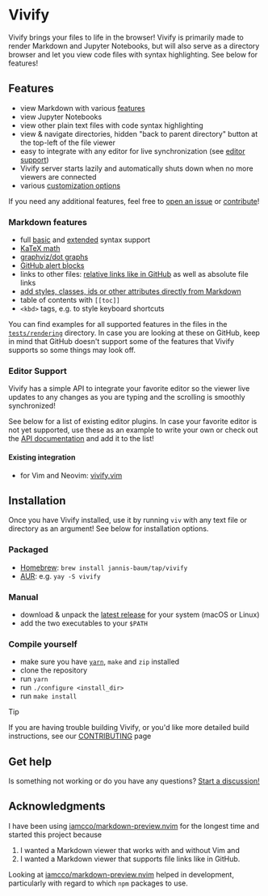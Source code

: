 # Vivify

Vivify brings your files to life in the browser! Vivify is primarily made to
render Markdown and Jupyter Notebooks, but will also serve as a directory
browser and let you view code files with syntax highlighting. See below for
features!

## Features

- view Markdown with various [features](#markdown-features)
- view Jupyter Notebooks
- view other plain text files with code syntax highlighting
- view & navigate directories, hidden "back to parent directory" button at the
  top-left of the file viewer
- easy to integrate with any editor for live synchronization (see [editor
  support](#editor-support))
- Vivify server starts lazily and automatically shuts down when no more viewers
  are connected
- various [customization options](docs/customization.md)
  
If you need any additional features, feel free to [open an
issue](https://github.com/jannis-baum/vivify/issues/new/choose) or
[contribute](CONTRIBUTING.md)!

### Markdown features

- full [basic](https://www.markdownguide.org/basic-syntax/) and
  [extended](https://www.markdownguide.org/extended-syntax/) syntax support
- [KaTeX math](https://katex.org)
- [graphviz/dot graphs](https://graphviz.org/doc/info/lang.html)
- [GitHub alert
  blocks](https://docs.github.com/en/get-started/writing-on-github/getting-started-with-writing-and-formatting-on-github/basic-writing-and-formatting-syntax#alerts)
- links to other files: [relative links like in
  GitHub](https://docs.github.com/en/get-started/writing-on-github/getting-started-with-writing-and-formatting-on-github/basic-writing-and-formatting-syntax#relative-links)
  as well as absolute file links
- [add styles, classes, ids or other attributes directly from
  Markdown](https://github.com/arve0/markdown-it-attrs?tab=readme-ov-file#examples)
- table of contents with `[[toc]]`
- `<kbd>` tags, e.g. to style keyboard shortcuts

You can find examples for all supported features in the files in the
[`tests/rendering`](tests/rendering) directory. In case you are looking at these
on GitHub, keep in mind that GitHub doesn't support some of the features that
Vivify supports so some things may look off.

### Editor Support

Vivify has a simple API to integrate your favorite editor so the viewer live
updates to any changes as you are typing and the scrolling is smoothly
synchronized!

See below for a list of existing editor plugins. In case your favorite editor is
not yet supported, use these as an example to write your own or check out the
[API documentation](docs/api.md) and add it to the list!

#### Existing integration

- for Vim and Neovim: [vivify.vim](https://github.com/jannis-baum/vivify.vim)

## Installation

Once you have Vivify installed, use it by running `viv` with any text file or
directory as an argument! See below for installation options.

### Packaged

- [Homebrew](https://brew.sh): `brew install jannis-baum/tap/vivify`
- [AUR](https://aur.archlinux.org/packages/vivify): e.g. `yay -S vivify`

### Manual

- download & unpack the [latest
  release](https://github.com/jannis-baum/vivify/releases) for your system
  (macOS or Linux)
- add the two executables to your `$PATH`

### Compile yourself

- make sure you have [`yarn`](https://yarnpkg.com), `make` and `zip` installed
- clone the repository
- run `yarn`
- run `./configure <install_dir>`
- run `make install`

> [!TIP]  
> If you are having trouble building Vivify, or you'd like more detailed build
> instructions, see our [CONTRIBUTING](docs/CONTRIBUTING.md) page

## Get help

Is something not working or do you have any questions? [Start a
discussion!](https://github.com/jannis-baum/vivify/discussions/new?category=q-a)

## Acknowledgments

I have been using
[iamcco/markdown-preview.nvim](https://github.com/iamcco/markdown-preview.nvim)
for the longest time and started this project because

1. I wanted a Markdown viewer that works with and without Vim and
2. I wanted a Markdown viewer that supports file links like in GitHub.

Looking at
[iamcco/markdown-preview.nvim](https://github.com/iamcco/markdown-preview.nvim)
helped in development, particularly with regard to which `npm` packages to use.
